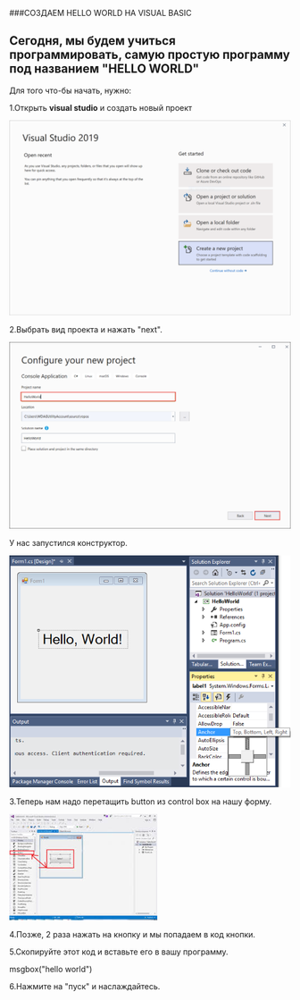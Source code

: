 ###СОЗДАЕМ HELLO WORLD НА VISUAL BASIC

Сегодня, мы будем учиться программировать,
самую простую программу под названием
"HELLO WORLD"
---
Для того что-бы начать, нужно:

1.Открыть **visual studio** и создать новый проект

![ресурс: microsoft.com](/images/start-window.png)

2.Выбрать вид проекта и нажать "next".

![ресурс: microsoft.com](/images/configure-new-project.png)

У нас запустился конструктор.


![ресурс: tekeye.uk](/images/properties-in-visual-studio.png)

3.Теперь нам надо перетащить button из control box
на нашу форму.

![ресурс: tekfansworld.com](/images/index.jpg)

4.Позже, 2 раза нажать на кнопку и мы попадаем
в код кнопки.

5.Скопируйте этот код и вставьте его в вашу программу.

msgbox("hello world")

6.Нажмите на "пуск" и наслаждайтесь.

